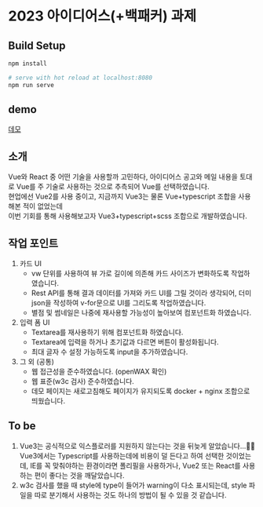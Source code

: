 # 2023 아이디어스(+백패커) 과제

## Build Setup

```bash
npm install

# serve with hot reload at localhost:8080
npm run serve
```

## demo

[데모](http://ec2-43-201-104-243.ap-northeast-2.compute.amazonaws.com)

## 소개

Vue와 React 중 어떤 기술을 사용할까 고민하다, 아이디어스 공고와 메일 내용을 토대로 Vue를 주 기술로 사용하는 것으로 추측되어 Vue를 선택하였습니다.<br>
현업에선 Vue2를 사용 중이고, 지금까지 Vue3는 물론 Vue+typescript 조합을 사용해본 적이 없었는데<br>
이번 기회를 통해 사용해보고자 Vue3+typescript+scss 조합으로 개발하였습니다.

## 작업 포인트

1. 카드 UI
   - vw 단위를 사용하여 뷰 가로 길이에 의존해 카드 사이즈가 변화하도록 작업하였습니다.
   - Rest API를 통해 결과 데이터를 가져와 카드 UI를 그릴 것이라 생각되어, 더미 json을 작성하여 v-for문으로 UI를 그리도록 작업하였습니다.
   - 별점 및 썸네일은 나중에 재사용할 가능성이 높아보여 컴포넌트화 하였습니다.
2. 입력 폼 UI
   - Textarea를 재사용하기 위해 컴포넌트화 하였습니다.
   - Textarea에 입력을 하거나 초기값과 다르면 버튼이 활성화됩니다.
   - 최대 글자 수 설정 가능하도록 input을 추가하였습니다.
3. 그 외 (공통)
   - 웹 접근성을 준수하였습니다. (openWAX 확인)
   - 웹 표준(w3c 검사) 준수하였습니다.
   - 데모 페이지는 새로고침해도 페이지가 유지되도록 docker + nginx 조합으로 띄웠습니다.

## To be

1. Vue3는 공식적으로 익스플로러를 지원하지 않는다는 것을 뒤늦게 알았습니다...🤦‍♂️ Vue3에서는 Typescript를 사용하는데에 비용이 덜 든다고 하여 선택한 것이었는데, IE를 꼭 맞춰야하는 환경이라면 폴리필을 사용하거나, Vue2 또는 React를 사용하는 편이 좋다는 것을 깨달았습니다.
2. w3c 검사를 했을 때 style에 type이 들어가 warning이 다소 표시되는데, style 파일을 따로 분기해서 사용하는 것도 하나의 방법이 될 수 있을 것 같습니다.
